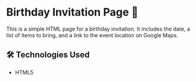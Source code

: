 # Birthday Invitation Page 🎉

This is a simple HTML page for a birthday invitation. It includes the date, a list of items to bring, and a link to the event location on Google Maps.


## 🛠️ Technologies Used

- HTML5







